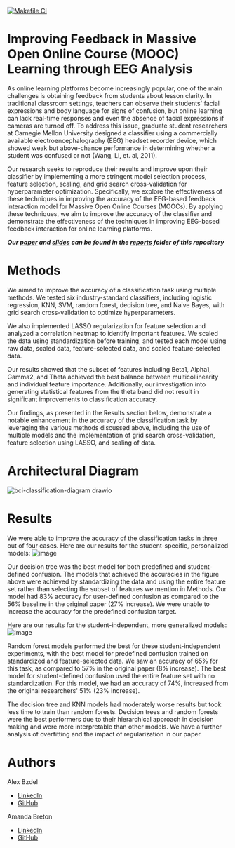 [![Makefile CI](https://github.com/abzdel/BCI-EEG-Classification/actions/workflows/makefile.yml/badge.svg)](https://github.com/abzdel/BCI-EEG-Classification/actions/workflows/makefile.yml)
# Improving Feedback in Massive Open Online Course (MOOC) Learning through EEG Analysis
As online learning platforms become increasingly popular, one of the main challenges is obtaining feedback from students about lesson clarity. In traditional classroom settings, teachers can observe their students' facial expressions and body language for signs of confusion, but online learning can lack real-time responses and even the absence of facial expressions if cameras are turned off. To address this issue, graduate student researchers at Carnegie Mellon University designed a classifier using a commercially available electroencephalography (EEG) headset recorder device, which showed weak but above-chance performance in determining whether a student was confused or not (Wang, Li, et. al, 2011).

Our research seeks to reproduce their results and improve upon their classifier by implementing a more stringent model selection process, feature selection, scaling, and grid search cross-validation for hyperparameter optimization. Specifically, we explore the effectiveness of these techniques in improving the accuracy of the EEG-based feedback interaction model for Massive Open Online Courses (MOOCs). By applying these techniques, we aim to improve the accuracy of the classifier and demonstrate the effectiveness of the techniques in improving EEG-based feedback interaction for online learning platforms.

***Our [paper](https://github.com/abzdel/BCI-EEG-Classification/blob/main/reports/EEG%20Analysis%20-%20Amanda%20Breton%20%2B%20Alex%20Bzdel.pdf) and [slides](https://github.com/abzdel/BCI-EEG-Classification/blob/main/reports/EEG%20Analysis%20-%20Amanda%20Breton%20%2B%20Alex%20Bzdel.pptx) can be found in the [reports](https://github.com/abzdel/BCI-EEG-Classification/tree/main/reports) folder of this repository***

# Methods
We aimed to improve the accuracy of a classification task using multiple methods. We tested six industry-standard classifiers, including logistic regression, KNN, SVM, random forest, decision tree, and Naive Bayes, with grid search cross-validation to optimize hyperparameters.

We also implemented LASSO regularization for feature selection and analyzed a correlation heatmap to identify important features. We scaled the data using standardization before training, and tested each model using raw data, scaled data, feature-selected data, and scaled feature-selected data. 

Our results showed that the subset of features including Beta1, Alpha1, Gamma2, and Theta achieved the best balance between multicollinearity and individual feature importance. Additionally, our investigation into generating statistical features from the theta band did not result in significant improvements to classification accuracy.

Our findings, as presented in the Results section below, demonstrate a notable enhancement in the accuracy of the classification task by leveraging the various methods discussed above, including the use of multiple models and the implementation of grid search cross-validation, feature selection using LASSO, and scaling of data.

# Architectural Diagram
![bci-classification-diagram drawio](https://user-images.githubusercontent.com/55398496/236544662-1322e18a-d4e2-4683-8cd0-5bac819f4647.png)


# Results
We were able to improve the accuracy of the classification tasks in three out of four cases. Here are our results for the student-specific, personalized models:
![image](https://user-images.githubusercontent.com/55398496/236548236-a66526f1-1abe-4158-a28c-606d2737589c.png)

Our decision tree was the best model for both predefined and student-defined confusion. The models that achieved the accuracies in the figure above were achieved by standardizing the data and using the entire feature set rather than selecting the subset of features we mention in Methods. Our model had 83% accuracy for user-defined confusion as compared to the 56% baseline in the original paper (27% increase). We were unable to increase the accuracy for the predefined confusion target.

Here are our results for the student-independent, more generalized models:
![image](https://user-images.githubusercontent.com/55398496/236548822-ecb24724-36ef-4290-b52d-6cc4023bb4d8.png)

Random forest models performed the best for these student-independent experiments, with the best model for predefined confusion trained on standardized and feature-selected data. We saw an accuracy of 65% for this task, as compared to 57% in the original paper (8% increase). The best model for student-defined confusion used the entire feature set with no standardization. For this model, we had an accuracy of 74%, increased from the original researchers' 51% (23% increase).

The decision tree and KNN models had moderately worse results but took less time to train than random forests. Decision trees and random forests were the best performers due to their hierarchical approach in decision making and were more interpretable than other models. We have a further analysis of overfitting and the impact of regularization in our paper.



# Authors

Alex Bzdel
- [LinkedIn](https://www.linkedin.com/in/alexbzdel/)
- [GitHub](https://github.com/abzdel)
 
Amanda Breton
- [LinkedIn](https://www.linkedin.com/in/amandabreton/)
- [GitHub](https://github.com/anbreton)
